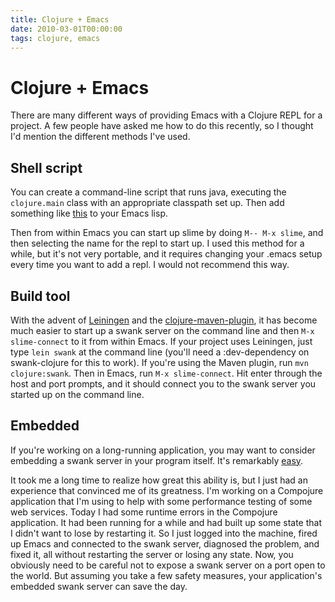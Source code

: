 ```yaml
---
title: Clojure + Emacs
date: 2010-03-01T00:00:00
tags: clojure, emacs
---
```


Clojure + Emacs
===============

There are many different ways of providing Emacs with a Clojure REPL for a project.  A few people have asked me how to do this recently, so I thought I'd mention the different methods I've used.

Shell script
------------

You can create a command-line script that runs java, executing the `clojure.main` class with an appropriate classpath set up.  Then add something like [this](http://gist.github.com/318021) to your Emacs lisp.

<script src="https://gist.github.com/319031.js"> </script>

Then from within Emacs you can start up slime by doing `M-- M-x slime`, and then selecting the name for the repl to start up.  I used this method for a while, but it's not very portable, and it requires changing your .emacs setup every time you want to add a repl.  I would not recommend this way.

Build tool
----------

With the advent of [Leiningen](http://github.com/technomancy/leiningen) and the [clojure-maven-plugin](http://github.com/talios/clojure-maven-plugin), it has become much easier to start up a swank server on the command line and then `M-x slime-connect` to it from within Emacs.  If your project uses Leiningen, just type `lein swank` at the command line (you'll need a :dev-dependency on swank-clojure for this to work).  If you're using the Maven plugin, run `mvn clojure:swank`.  Then in Emacs, run `M-x slime-connect`.  Hit enter through the host and port prompts, and it should connect you to the swank server you started up on the command line.

Embedded
--------

If you're working on a long-running application, you may want to consider embedding a swank server in your program itself.  It's remarkably [easy](http://gist.github.com/319031).

<script src="http://gist.github.com/319031.js"> </script>

It took me a long time to realize how great this ability is, but I just had an experience that convinced me of its greatness.  I'm working on a Compojure application that I'm using to help with some performance testing of some web services.  Today I had some runtime errors in the Compojure application.  It had been running for a while and had built up some state that I didn't want to lose by restarting it.  So I just logged into the machine, fired up Emacs and connected to the swank server, diagnosed the problem, and fixed it, all without restarting the server or losing any state.  Now, you obviously need to be careful not to expose a swank server on a port open to the world.  But assuming you take a few safety measures, your application's embedded swank server can save the day.